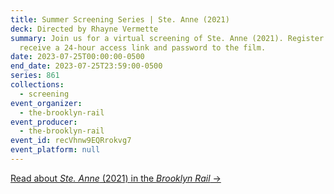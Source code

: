 ```yaml
---
title: Summer Screening Series | Ste. Anne (2021)
deck: Directed by Rhayne Vermette
summary: Join us for a virtual screening of Ste. Anne (2021). Register to
  receive a 24-hour access link and password to the film.
date: 2023-07-25T00:00:00-0500
end_date: 2023-07-25T23:59:00-0500
series: 861
collections:
  - screening
event_organizer:
  - the-brooklyn-rail
event_producer:
  - the-brooklyn-rail
event_id: recVhnw9EQRrokvg7
event_platform: null
---
```

[R﻿ead about *Ste. Anne* (2021) in the *Brooklyn Rail* →](https://brooklynrail.org/2022/05/film/Rhayne-Vermettes-Ste-Anne)